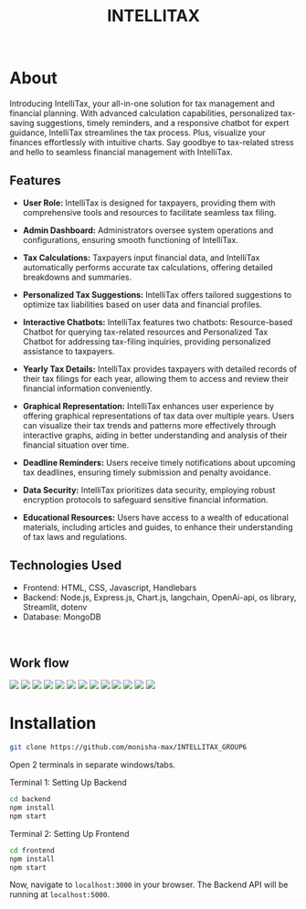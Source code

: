 <h1 align="center">
    INTELLITAX
</h1>

<br>

# About
Introducing IntelliTax, your all-in-one solution for tax management and financial planning. With advanced calculation capabilities, personalized tax-saving suggestions, timely reminders, and a responsive chatbot for expert guidance, IntelliTax streamlines the tax process. Plus, visualize your finances effortlessly with intuitive charts. Say goodbye to tax-related stress and hello to seamless financial management with IntelliTax.

## Features

- **User Role:**  IntelliTax is designed for taxpayers, providing them with comprehensive tools and resources to facilitate seamless tax filing.

- **Admin Dashboard:**  Administrators oversee system operations and configurations, ensuring smooth functioning of IntelliTax.

- **Tax Calculations:**  Taxpayers input financial data, and IntelliTax automatically performs accurate tax calculations, offering detailed breakdowns and summaries.

- **Personalized Tax Suggestions:** IntelliTax offers tailored suggestions to optimize tax liabilities based on user data and financial profiles.

- **Interactive Chatbots:**  IntelliTax features two chatbots: Resource-based Chatbot for querying tax-related resources and Personalized Tax Chatbot for addressing tax-filing inquiries, providing personalized assistance to taxpayers.

- **Yearly Tax Details:** IntelliTax provides taxpayers with detailed records of their tax filings for each year, allowing them to access and review their financial information conveniently.

- **Graphical Representation:** IntelliTax enhances user experience by offering graphical representations of tax data over multiple years. Users can visualize their tax trends and patterns more effectively through interactive graphs, aiding in better understanding and analysis of their financial situation over time.

- **Deadline Reminders:**  Users receive timely notifications about upcoming tax deadlines, ensuring timely submission and penalty avoidance.

- **Data Security:**  IntelliTax prioritizes data security, employing robust encryption protocols to safeguard sensitive financial information.


- **Educational Resources:**  Users have access to a wealth of educational materials, including articles and guides, to enhance their understanding of tax laws and regulations.

## Technologies Used

- Frontend: HTML, CSS, Javascript, Handlebars
- Backend: Node.js, Express.js, Chart.js, langchain, OpenAi-api, os library, Streamlit, dotenv
- Database: MongoDB

<br>

## Work flow

<img src="../DESISASCEND/IntelliTax-Photos/img1.jpg" >
<img src="../DESISASCEND/IntelliTax-Photos/img2.jpg" >
<img src="../DESISASCEND/IntelliTax-Photos/img3.jpg" >
<img src="../DESISASCEND/IntelliTax-Photos/img4.jpg" >
<img src="../DESISASCEND/IntelliTax-Photos/img5.jpg" >
<img src="../DESISASCEND/IntelliTax-Photos/img6.jpg" >
<img src="../DESISASCEND/IntelliTax-Photos/img7.jpg" >
<img src="../DESISASCEND/IntelliTax-Photos/img8.jpg" >
<img src="../DESISASCEND/IntelliTax-Photos/img9.jpg" >
<img src="../DESISASCEND/IntelliTax-Photos/img10.jpg" >
<img src="../DESISASCEND/IntelliTax-Photos/img11.jpg" >
<img src="../DESISASCEND/IntelliTax-Photos/img12.jpg" >
<img src="img13.jpg" >
<br>

# Installation

```sh
git clone https://github.com/monisha-max/INTELLITAX_GROUP6
```

Open 2 terminals in separate windows/tabs.

Terminal 1: Setting Up Backend

```sh
cd backend
npm install
npm start
```

Terminal 2: Setting Up Frontend

```sh
cd frontend
npm install
npm start
```

Now, navigate to `localhost:3000` in your browser.
The Backend API will be running at `localhost:5000`.

<br>

